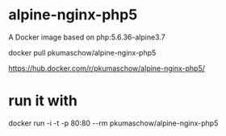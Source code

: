 # alpine-nginx-php5

A Docker image based on php:5.6.36-alpine3.7

docker pull pkumaschow/alpine-nginx-php5

https://hub.docker.com/r/pkumaschow/alpine-nginx-php5/

# run it with

docker run -i -t -p 80:80 --rm pkumaschow/alpine-nginx-php5
